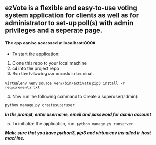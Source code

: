 ## ezVote is a flexible and easy-to-use voting system application for clients as well as for administrator to set-up poll(s) with admin privileges and a seperate page.

#### The app can be accessed at localhost:8000

* To start the application:

1. Clone this repo to your local machine
2. cd into the project repo
3. Run the following commands in terminal:

`virtualenv venv`
`source venv/bin/activate`
`pip3 install -r requirements.txt`

4. Now run the following command to Create a superuser(admin):

`python manage.py createsuperuser`

**_In the prompt, enter username, email and password for admin account_**

5. To initialize the application, run:
`python manage.py runserver`

**_Make sure that you have python3, pip3 and virtualenv installed in host machine._**

